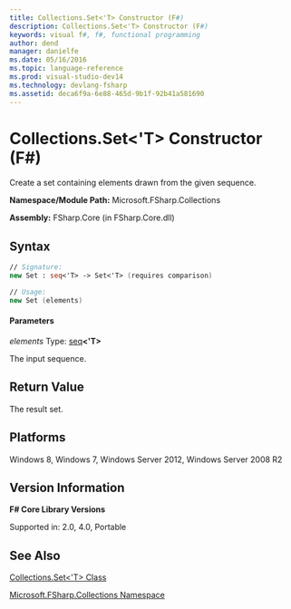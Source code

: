 ```yaml
---
title: Collections.Set<'T> Constructor (F#)
description: Collections.Set<'T> Constructor (F#)
keywords: visual f#, f#, functional programming
author: dend
manager: danielfe
ms.date: 05/16/2016
ms.topic: language-reference
ms.prod: visual-studio-dev14
ms.technology: devlang-fsharp
ms.assetid: deca6f9a-6e88-465d-9b1f-92b41a581690 
---
```


# Collections.Set<'T> Constructor (F#)

Create a set containing elements drawn from the given sequence.

**Namespace/Module Path:** Microsoft.FSharp.Collections

**Assembly:** FSharp.Core (in FSharp.Core.dll)


## Syntax

```fsharp
// Signature:
new Set : seq<'T> -> Set<'T> (requires comparison)

// Usage:
new Set (elements)
```

#### Parameters
*elements*
Type: [seq](https://msdn.microsoft.com/library/2f0c87c6-8a0d-4d33-92a6-10d1d037ce75)**&lt;'T&gt;**


The input sequence.


## Return Value

The result set.

## Platforms
Windows 8, Windows 7, Windows Server 2012, Windows Server 2008 R2


## Version Information
**F# Core Library Versions**

Supported in: 2.0, 4.0, Portable


## See Also
[Collections.Set&#60;'T&#62; Class](Collections.Set%5B%27T%5D-Class-%5BFSharp%5D.md)

[Microsoft.FSharp.Collections Namespace](Microsoft.FSharp.Collections-Namespace.md)